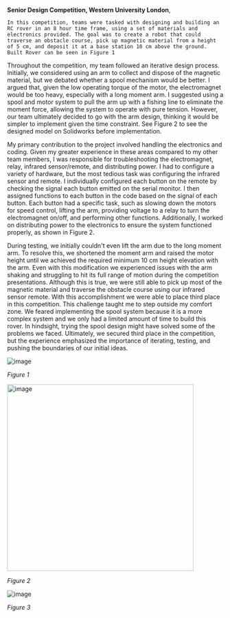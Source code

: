 **Senior Design Competition, Western University London**,


 	In this competition, teams were tasked with designing and building an RC rover in an 8 hour time frame, using a set of materials and electronics provided. The goal was to create a robot that could traverse an obstacle course, pick up magnetic material from a height of 5 cm, and deposit it at a base station 10 cm above the ground. Built Rover can be seen in Figure 1
  
Throughout the competition, my team followed an iterative design process. Initially, we considered using an arm to collect and dispose of the magnetic material, but we debated whether a spool mechanism would be better. I argued that, given the low operating torque of the motor, the electromagnet would be too heavy, especially with a long moment arm. I suggested using a spool and motor system to pull the arm up with a fishing line to eliminate the moment force, allowing the system to operate with pure tension. However, our team ultimately decided to go with the arm design, thinking it would be simpler to implement given the time constraint. See Figure 2 to see the designed model on Solidworks before implementation.
   
My primary contribution to the project involved handling the electronics and coding. Given my greater experience in these areas compared to my other team members, I was responsible for troubleshooting the electromagnet, relay, infrared sensor/remote, and distributing power. I had to configure a variety of hardware, but the most tedious task was configuring the infrared sensor and remote. I individually configured each button on the remote by checking the signal each button emitted on the serial monitor. I then assigned functions to each button in the code based on the signal of each button. Each button had a specific task, such as slowing down the motors for speed control, lifting the arm, providing voltage to a relay to turn the electromagnet on/off, and performing other functions. Additionally, I worked on distributing power to the electronics to ensure the system functioned properly, as shown in Figure 2.
   
During testing, we initially couldn't even lift the arm due to the long moment arm. To resolve this, we shortened the moment arm and raised the motor height until we achieved the required minimum 10 cm height elevation with the arm. Even with this modification we experienced issues with the arm shaking and struggling to hit its full range of motion during the competition presentations. Although this is true, we were still able to pick up most of the magnetic material and traverse the obstacle course using our infrared sensor remote. With this accomplishment we were able to place third place in this competition. This challenge taught me to step outside my comfort zone. We feared implementing the spool system because it is a more complex system and we only had a limited amount of time to build this rover. In hindsight, trying the spool design might have solved some of the problems we faced. Ultimately, we secured third place in the competition, but the experience emphasized the importance of iterating, testing, and pushing the boundaries of our initial ideas.

 
 ![image](https://github.com/user-attachments/assets/0db44a9d-95c2-492a-bbcb-b29400dc7252)

_Figure 1_
   

<img width="434" alt="image" src="https://github.com/user-attachments/assets/68ef0a07-4962-4fde-b475-21b281bd7443" />

_Figure 2_


![image](https://github.com/user-attachments/assets/973b3f14-25c1-432e-8a3f-0fdf0e6337a3)

_Figure 3_



    
    

